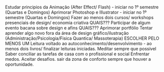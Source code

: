 Estudar principios da Animação (After Effect/ Flash) - iniciar no 1º semestre (Quartas e Domingos)
Aprimorar Photoshop e Illustrator  - iniciar no 1º semestre (Quartas e Domingos)
Fazer ao menos dois cursos/ workshops presenciais de design/ economia criativa QUAIS???
Participar de algum evento bacana sobre design e afins QUAIS???
Aprimorar portfólio
Tentar aprender algo novo fora da área de design gráfico/ilustração (Administração/Psicologia/Fisica Quantica/ Massoterapia) ESCOLHER PELO MENOS UM
Leitura voltado ao autoconhecimento/desenvolvimento - ao menos dois livros/ finalizar leituras iniciadas.
Meditar sempre que possível
Saber conciliar as tarefas de casa com o profissional e social
Enfrentar medos. Aceitar desafios. sair da zona de conforto sempre que houver a oportunidade.

